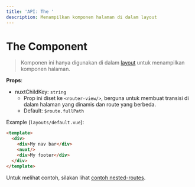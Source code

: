 ```yaml
---
title: 'API: The '
description: Menampilkan komponen halaman di dalam layout
---
```


# The <nuxt> Component

> Komponen ini hanya digunakan di dalam [layout](/guide/views#layouts) untuk menampilkan komponen halaman.

**Props**:

- nuxtChildKey: `string`
    - Prop ini diset ke `<router-view/>`, berguna untuk membuat transisi di dalam halaman yang dinamis dan route yang berbeda.
    - Default: `$route.fullPath`

Example (`layouts/default.vue`):

```html
<template>
  <div>
    <div>My nav bar</div>
    <nuxt/>
    <div>My footer</div>
  </div>
</template>
```

Untuk melihat contoh, silakan lihat [contoh nested-routes](/examples/layouts).
